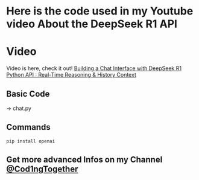 # Here is the code used in my Youtube video About the DeepSeek R1 API

# Video
Video is here, check it out!
[Building a Chat Interface with DeepSeek R1 Python API : Real-Time Reasoning & History Context](https://youtu.be/flD7gJSY9z4)

## Basic Code
-> chat.py

## Commands
```
pip install openai
```

## Get more advanced Infos on my Channel [@Cod1ngTogether](https://www.youtube.com/@Cod1ngTogether)
